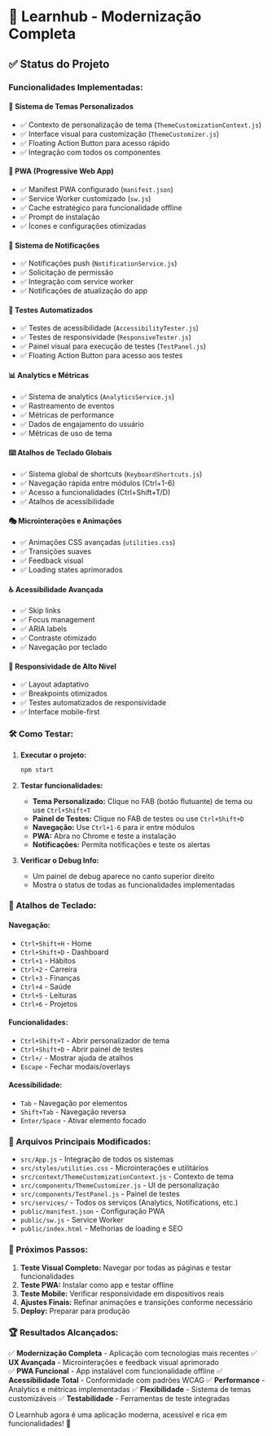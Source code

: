 # 🚀 Learnhub - Modernização Completa

## ✅ Status do Projeto

### Funcionalidades Implementadas:

#### 🎨 Sistema de Temas Personalizados
- ✅ Contexto de personalização de tema (`ThemeCustomizationContext.js`)
- ✅ Interface visual para customização (`ThemeCustomizer.js`)
- ✅ Floating Action Button para acesso rápido
- ✅ Integração com todos os componentes

#### 📱 PWA (Progressive Web App)
- ✅ Manifest PWA configurado (`manifest.json`)
- ✅ Service Worker customizado (`sw.js`)
- ✅ Cache estratégico para funcionalidade offline
- ✅ Prompt de instalação
- ✅ Ícones e configurações otimizadas

#### 🔔 Sistema de Notificações
- ✅ Notificações push (`NotificationService.js`)
- ✅ Solicitação de permissão
- ✅ Integração com service worker
- ✅ Notificações de atualização do app

#### 🧪 Testes Automatizados
- ✅ Testes de acessibilidade (`AccessibilityTester.js`)
- ✅ Testes de responsividade (`ResponsiveTester.js`)
- ✅ Painel visual para execução de testes (`TestPanel.js`)
- ✅ Floating Action Button para acesso aos testes

#### 📊 Analytics e Métricas
- ✅ Sistema de analytics (`AnalyticsService.js`)
- ✅ Rastreamento de eventos
- ✅ Métricas de performance
- ✅ Dados de engajamento do usuário
- ✅ Métricas de uso de tema

#### ⌨️ Atalhos de Teclado Globais
- ✅ Sistema global de shortcuts (`KeyboardShortcuts.js`)
- ✅ Navegação rápida entre módulos (Ctrl+1-6)
- ✅ Acesso a funcionalidades (Ctrl+Shift+T/D)
- ✅ Atalhos de acessibilidade

#### 🎭 Microinterações e Animações
- ✅ Animações CSS avançadas (`utilities.css`)
- ✅ Transições suaves
- ✅ Feedback visual
- ✅ Loading states aprimorados

#### ♿ Acessibilidade Avançada
- ✅ Skip links
- ✅ Focus management
- ✅ ARIA labels
- ✅ Contraste otimizado
- ✅ Navegação por teclado

#### 📱 Responsividade de Alto Nível
- ✅ Layout adaptativo
- ✅ Breakpoints otimizados
- ✅ Testes automatizados de responsividade
- ✅ Interface mobile-first

### 🛠️ Como Testar:

1. **Executar o projeto:**
   ```bash
   npm start
   ```

2. **Testar funcionalidades:**
   - **Tema Personalizado:** Clique no FAB (botão flutuante) de tema ou use `Ctrl+Shift+T`
   - **Painel de Testes:** Clique no FAB de testes ou use `Ctrl+Shift+D`
   - **Navegação:** Use `Ctrl+1-6` para ir entre módulos
   - **PWA:** Abra no Chrome e teste a instalação
   - **Notificações:** Permita notificações e teste os alertas

3. **Verificar o Debug Info:**
   - Um painel de debug aparece no canto superior direito
   - Mostra o status de todas as funcionalidades implementadas

### 🎯 Atalhos de Teclado:

#### Navegação:
- `Ctrl+Shift+H` - Home
- `Ctrl+Shift+D` - Dashboard
- `Ctrl+1` - Hábitos
- `Ctrl+2` - Carreira
- `Ctrl+3` - Finanças
- `Ctrl+4` - Saúde
- `Ctrl+5` - Leituras
- `Ctrl+6` - Projetos

#### Funcionalidades:
- `Ctrl+Shift+T` - Abrir personalizador de tema
- `Ctrl+Shift+D` - Abrir painel de testes
- `Ctrl+/` - Mostrar ajuda de atalhos
- `Escape` - Fechar modais/overlays

#### Acessibilidade:
- `Tab` - Navegação por elementos
- `Shift+Tab` - Navegação reversa
- `Enter/Space` - Ativar elemento focado

### 🔧 Arquivos Principais Modificados:

- `src/App.js` - Integração de todos os sistemas
- `src/styles/utilities.css` - Microinterações e utilitários
- `src/context/ThemeCustomizationContext.js` - Contexto de tema
- `src/components/ThemeCustomizer.js` - UI de personalização
- `src/components/TestPanel.js` - Painel de testes
- `src/services/` - Todos os serviços (Analytics, Notifications, etc.)
- `public/manifest.json` - Configuração PWA
- `public/sw.js` - Service Worker
- `public/index.html` - Melhorias de loading e SEO

### 🎉 Próximos Passos:

1. **Teste Visual Completo:** Navegar por todas as páginas e testar funcionalidades
2. **Teste PWA:** Instalar como app e testar offline
3. **Teste Mobile:** Verificar responsividade em dispositivos reais
4. **Ajustes Finais:** Refinar animações e transições conforme necessário
5. **Deploy:** Preparar para produção

### 🏆 Resultados Alcançados:

✅ **Modernização Completa** - Aplicação com tecnologias mais recentes
✅ **UX Avançada** - Microinterações e feedback visual aprimorado  
✅ **PWA Funcional** - App instalável com funcionalidade offline
✅ **Acessibilidade Total** - Conformidade com padrões WCAG
✅ **Performance** - Analytics e métricas implementadas
✅ **Flexibilidade** - Sistema de temas customizáveis
✅ **Testabilidade** - Ferramentas de teste integradas

O Learnhub agora é uma aplicação moderna, acessível e rica em funcionalidades! 🚀
